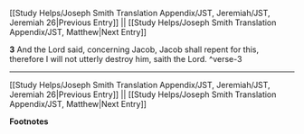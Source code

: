 [[Study Helps/Joseph Smith Translation Appendix/JST, Jeremiah/JST, Jeremiah 26|Previous Entry]]  ||  [[Study Helps/Joseph Smith Translation Appendix/JST, Matthew|Next Entry]]

**3**  And the Lord said, concerning Jacob, Jacob shall repent for this, therefore I will not utterly destroy him, saith the Lord. ^verse-3


---
[[Study Helps/Joseph Smith Translation Appendix/JST, Jeremiah/JST, Jeremiah 26|Previous Entry]]  ||  [[Study Helps/Joseph Smith Translation Appendix/JST, Matthew|Next Entry]]


**Footnotes**
